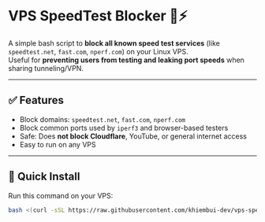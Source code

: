 # VPS SpeedTest Blocker 🚫⚡

A simple bash script to **block all known speed test services** (like `speedtest.net`, `fast.com`, `nperf.com`) on your Linux VPS.  
Useful for **preventing users from testing and leaking port speeds** when sharing tunneling/VPN.

---

## ✅ Features

- Block domains: `speedtest.net`, `fast.com`, `nperf.com`
- Block common ports used by `iperf3` and browser-based testers
- Safe: Does **not block Cloudflare**, YouTube, or general internet access
- Easy to run on any VPS

---

## 🚀 Quick Install

Run this command on your VPS:

```bash
bash <(curl -sSL https://raw.githubusercontent.com/khiembui-dev/vps-speedtest-blocker/main/block_speedtest_safe.sh)
